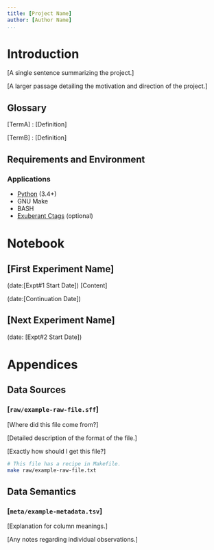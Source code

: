 ```yaml
---
title: [Project Name]
author: [Author Name]
...
```


# Introduction #
[A single sentence summarizing the project.]

[A larger passage detailing the motivation and direction of the project.]

## Glossary ##

[TermA]
:   [Definition]

[TermB]
:   [Definition]

## Requirements and Environment ##
### Applications ###
-  [Python](http://www.python.org/) (3.4+)
-  GNU Make
-  BASH
-  [Exuberant Ctags](http://ctags.sourceforge.net/) (optional)

# Notebook #
## [First Experiment Name] ##
(date:[Expt#1 Start Date])
[Content]

(date:[Continuation Date])

## [Next Experiment Name] ##
(date: [Expt#2 Start Date])

# Appendices #
## Data Sources ##
### [`raw/example-raw-file.sff`] ###
[Where did this file come from?]

[Detailed description of the format of the file.]

[Exactly how should I get this file?]

```bash
# This file has a recipe in Makefile.
make raw/example-raw-file.txt
```

## Data Semantics ##
### [`meta/example-metadata.tsv`] ###
[Explanation for column meanings.]

[Any notes regarding individual observations.]
